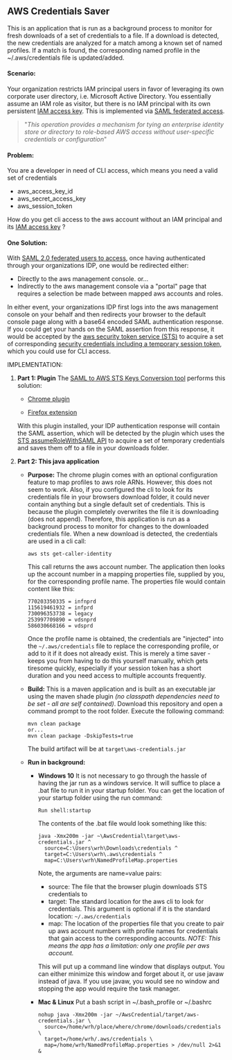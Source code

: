## AWS Credentials Saver

This is an application that is run as a background process to monitor for fresh downloads of a set of credentials to a file.
If a download is detected, the new credentials are analyzed for a match among a known set of named profiles.
If a match is found, the corresponding named profile in the ~/.aws/credentials file is updated/added.

#### Scenario:

Your organization restricts IAM principal users in favor of leveraging its own corporate user directory, i.e. Microsoft Active Directory.
You essentially assume an IAM role as visitor, but there is no IAM principal with its own  persistent [IAM access key](https://docs.aws.amazon.com/general/latest/gr/aws-sec-cred-types.html#access-keys-and-secret-access-keys). This is implemented via [SAML federated access](https://docs.aws.amazon.com/IAM/latest/UserGuide/id_roles_providers_enable-console-saml.html). 

> "*This operation provides a mechanism for tying an enterprise identity store or directory to role-based AWS access without user-specific credentials or configuration*"

#### Problem:

You are a developer in need of CLI access, which means you need a valid set of credentials

- aws_access_key_id
- aws_secret_access_key
- aws_session_token

How do you get cli access to the aws account without an IAM principal and its [IAM access key](https://docs.aws.amazon.com/general/latest/gr/aws-sec-cred-types.html#access-keys-and-secret-access-keys) ?

#### One Solution:

With [SAML 2.0 federated users to access](https://docs.aws.amazon.com/IAM/latest/UserGuide/id_roles_providers_enable-console-saml.html), once having authenticated through your organizations IDP, one would be redirected either:

- Directly to the aws management console.
  or...
- Indirectly to the aws management console via a "portal" page that requires a selection be made between mapped aws accounts and roles.

In either event, your organizations IDP first logs into the aws management console on your behalf and then redirects your browser to the default console page along with a base64 encoded SAML authentication response.
If you could get your hands on the SAML assertion from this response, it would be accepted by the [aws security token service (STS)](https://docs.aws.amazon.com/STS/latest/APIReference/welcome.html) to acquire a set of corresponding [security credentials including a temporary session token](https://docs.aws.amazon.com/IAM/latest/UserGuide/id_credentials_temp_use-resources.html), which you could use for CLI access.

IMPLEMENTATION:

1. **Part 1: Plugin**
   The [SAML to AWS STS Keys Conversion tool](https://github.com/prolane/samltoawsstskeys/blob/master/README.md) performs this solution:

   - [Chrome plugin](https://chrome.google.com/webstore/detail/saml-to-aws-sts-keys-conv/ekniobabpcnfjgfbphhcolcinmnbehde)

   - [Firefox extension](https://addons.mozilla.org/en-US/firefox/addon/saml-to-aws-sts-keys/)

   With this plugin installed, your IDP authentication response will contain the SAML assertion, which will be detected by the plugin which uses the [STS assumeRoleWithSAML API](https://docs.aws.amazon.com/STS/latest/APIReference/API_AssumeRoleWithSAML.html) to acquire a set of temporary credentials and saves them off to a file in your downloads folder.

2. **Part 2: This java application**

   - **Purpose:**
     The chrome plugin comes with an optional configuration feature to map profiles to aws role ARNs. However, this does not seem to work.
     Also, if you configured the cli to look for its credentials file in your browsers download folder, it could never contain anything but a single default set of credentials. This is because the plugin completely overwrites the file it is downloading (does not append).
     Therefore, this application is run as a background process to monitor for changes to the downloaded credentials file.
     When a new download is detected, the credentials are used in a cli call:

     ```
     aws sts get-caller-identity
     ```

     This call returns the aws account number. The application then looks up the account number in a mapping properties file, supplied by you, for the corresponding profile name. The properties file would contain content like this:

     ```
     770203350335 = infnprd
     115619461932 = infprd
     730096353738 = legacy
     253997709890 = vdsnprd
     586030668166 = vdsprd
     ```

     Once the profile name is obtained, the credentials are "injected" into the `~/.aws/credentials` file to replace the corresponding profile, or add to it if it does not already exist. This is merely a time saver - keeps you from having to do this yourself manually, which gets tiresome quickly, especially if your session token has a short duration and you need access to multiple accounts frequently.

   - **Build:**
     This is a maven application and is built as an executable jar using the maven shade plugin *(no classpath dependencies need to be set - all are self contained)*. Download this repository and open a command prompt to the root folder. Execute the following command:

     ```
     mvn clean package
     or...
     mvn clean package -DskipTests=true
     ```

     The build artifact will be at `target\aws-credentials.jar`

   - **Run in background:**

     - **Windows 10**
       It is not necessary to go through the hassle of having the jar run as a windows service.
       It will suffice to place a .bat file to run it in your startup folder. You can get the location of your startup folder using the run command:

       ```
       Run shell:startup
       ```

        The contents of the .bat file would look something like this:

       ```
       java -Xmx200m -jar ~\AwsCredential\target\aws-credentials.jar ^
         source=C:\Users\wrh\Downloads\credentials ^
         target=C:\Users\wrh\.aws\credentials ^
         map=C:\Users\wrh\NamedProfileMap.properties
       ```

       Note, the arguments are name=value pairs:

       - source: The file that the browser plugin downloads STS credentials to
       - target: The standard location for the aws cli to look for credentials. This argument is optional if it is the standard location: `~/.aws/credentials`
       - map: The location of the properties file that you create to pair up aws account numbers with profile names for credentials that gain access to the corresponding accounts. *NOTE: This means the app has a limitation: only one profile per aws account.*

       This will put up a command line window that displays output. You can either minimize this window and forget about it, or use javaw instead of java. If you use javaw, you would see no window and stopping the app would require the task manager.

     - **Mac & Linux**
       Put a bash script in ~/.bash_profile or ~/.bashrc

       ```
       nohup java -Xmx200m -jar ~/AwsCredential/target/aws-credentials.jar \
         source=/home/wrh/place/where/chrome/downloads/credentials \
         target=/home/wrh/.aws/credentials \
         map=/home/wrh/NamedProfileMap.properties > /dev/null 2>&1 &
       ```

       